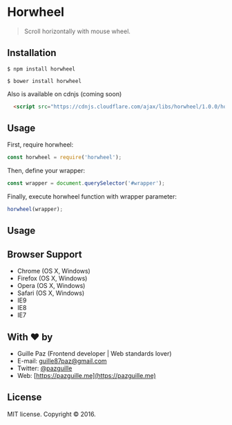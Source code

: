 # Horwheel

> Scroll horizontally with mouse wheel.

## Installation

    $ npm install horwheel

    $ bower install horwheel


Also is available on cdnjs (coming soon)
```html
  <script src="https://cdnjs.cloudflare.com/ajax/libs/horwheel/1.0.0/horwheel.min.js"></script>
```

## Usage

First, require horwheel:
```js
const horwheel = require('horwheel');
```

Then, define your wrapper:
```js
const wrapper = document.querySelector('#wrapper');
```

Finally, execute horwheel function with wrapper parameter:
```js
horwheel(wrapper);
```

## Usage

## Browser Support
- Chrome (OS X, Windows)
- Firefox (OS X, Windows)
- Opera (OS X, Windows)
- Safari (OS X, Windows)
- IE9
- IE8
- IE7

## With :heart: by

- Guille Paz (Frontend developer | Web standards lover)
- E-mail: [guille87paz@gmail.com](mailto:guille87paz@gmail.com)
- Twitter: [@pazguille](http://twitter.com/pazguille)
- Web: [https://pazguille.me](https://pazguille.me)

## License

MIT license. Copyright © 2016.
